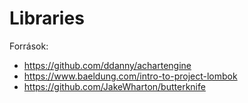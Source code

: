 # Libraries

Források:
- https://github.com/ddanny/achartengine
- https://www.baeldung.com/intro-to-project-lombok
- https://github.com/JakeWharton/butterknife
